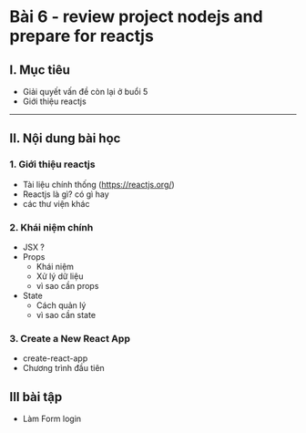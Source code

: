 # Bài 6 - review project nodejs and prepare for reactjs

## I. Mục tiêu

 *  Giải quyết vấn đề còn lại ở buổi 5
 *  Giới thiệu reactjs
------
## II. Nội dung bài học 
### 1. Giới thiệu reactjs
- Tài liệu chính thống (https://reactjs.org/)
- Reactjs là gì? có gì hay
- các thư viện khác

### 2. Khái niệm chính
- JSX ?
- Props
    - Khái niệm
    - Xử lý dữ liệu
    - vì sao cần props
- State 
    - Cách quản lý
    - vì sao cần state


### 3. Create a New React App
- create-react-app 
- Chương trình đầu tiên

## III bài tập 
- Làm Form login